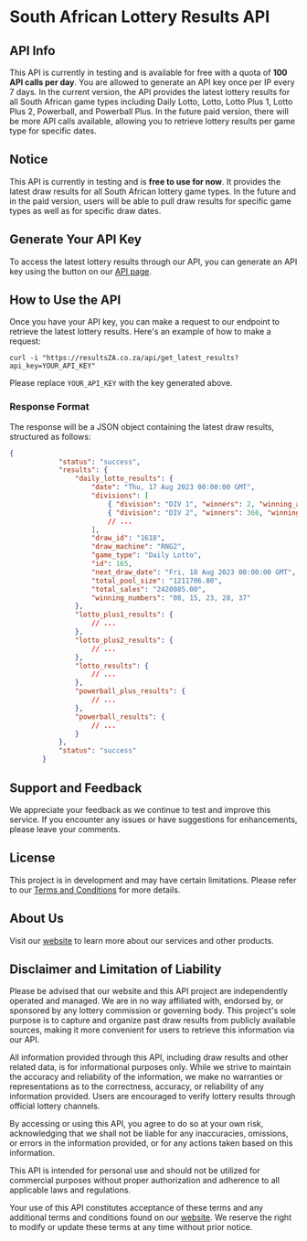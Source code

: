 # South African Lottery Results API

## API Info

This API is currently in testing and is available for free with a quota of **100 API calls per day**.
You are allowed to generate an API key once per IP every 7 days.
In the current version, the API provides the latest lottery results for all South African game types including Daily Lotto, Lotto, Lotto Plus 1, Lotto Plus 2, Powerball, and Powerball Plus.
In the future paid version, there will be more API calls available, allowing you to retrieve lottery results per game type for specific dates.

## Notice

This API is currently in testing and is **free to use for now**. It provides the latest draw results for all South African lottery game types. In the future and in the paid version, users will be able to pull draw results for specific game types as well as for specific draw dates.

## Generate Your API Key

To access the latest lottery results through our API, you can generate an API key using the button on our [API page](https://resultsZA.co.za/generate_api_key).

## How to Use the API

Once you have your API key, you can make a request to our endpoint to retrieve the latest lottery results. Here's an example of how to make a request:

```
curl -i "https://resultsZA.co.za/api/get_latest_results?api_key=YOUR_API_KEY"
```

Please replace `YOUR_API_KEY` with the key generated above.

### Response Format

The response will be a JSON object containing the latest draw results, structured as follows:

```json
{
            "status": "success",
            "results": {
                "daily_lotto_results": {
                    "date": "Thu, 17 Aug 2023 00:00:00 GMT",
                    "divisions": [
                        { "division": "DIV 1", "winners": 2, "winning_amount": "215387.60" },
                        { "division": "DIV 2", "winners": 366, "winning_amount": "271.10" },
                        // ...
                    ],
                    "draw_id": "1618",
                    "draw_machine": "RNG2",
                    "game_type": "Daily Lotto",
                    "id": 165,
                    "next_draw_date": "Fri, 18 Aug 2023 00:00:00 GMT",
                    "total_pool_size": "1211706.80",
                    "total_sales": "2420085.00",
                    "winning_numbers": "08, 15, 23, 28, 37"
                },
                "lotto_plus1_results": {
                    // ...
                },
                "lotto_plus2_results": {
                    // ...
                },
                "lotto_results": {
                    // ...
                },
                "powerball_plus_results": {
                    // ...
                },
                "powerball_results": {
                    // ...
                }
            },
            "status": "success"
        }
```

## Support and Feedback

We appreciate your feedback as we continue to test and improve this service. If you encounter any issues or have suggestions for enhancements, please leave your comments.

## License

This project is in development and may have certain limitations. Please refer to our [Terms and Conditions](https://resultsZA.co.za/privacy-policy) for more details.

## About Us

Visit our [website](https://resultsZA.co.za) to learn more about our services and other products.

## Disclaimer and Limitation of Liability

Please be advised that our website and this API project are independently operated and managed. We are in no way affiliated with, endorsed by, or sponsored by any lottery commission or governing body. This project's sole purpose is to capture and organize past draw results from publicly available sources, making it more convenient for users to retrieve this information via our API.

All information provided through this API, including draw results and other related data, is for informational purposes only. While we strive to maintain the accuracy and reliability of the information, we make no warranties or representations as to the correctness, accuracy, or reliability of any information provided. Users are encouraged to verify lottery results through official lottery channels.

By accessing or using this API, you agree to do so at your own risk, acknowledging that we shall not be liable for any inaccuracies, omissions, or errors in the information provided, or for any actions taken based on this information.

This API is intended for personal use and should not be utilized for commercial purposes without proper authorization and adherence to all applicable laws and regulations.

Your use of this API constitutes acceptance of these terms and any additional terms and conditions found on our [website](https://resultsZA.co.za/privacy-policy). We reserve the right to modify or update these terms at any time without prior notice.



